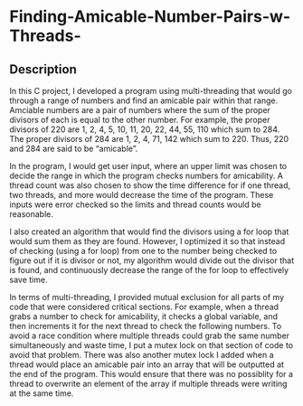 # Finding-Amicable-Number-Pairs-w-Threads-

<h2>Description</h2>
<p>In this C project, I developed a program using multi-threading that would go through a range of numbers and find an amicable pair within that range. Amciable numbers are a pair of numbers where the sum of the proper divisors of each is equal to the other number. For example, the proper divisors of 220 are 1, 2, 4, 5, 10, 11, 20, 22, 44, 55, 110 which sum to 284. The proper divisors of 284 are 1, 2, 4, 71, 142 which sum to 220. Thus, 220 and 284 are said to be
“amicable”.</p>
<p>In the program, I would get user input, where an upper limit was chosen to decide the range in which the program checks numbers for amicability. A thread count was also chosen to show the time difference for if one thread, two threads, and more would decrease the time of the program. These inputs were error checked so the limits and thread counts would be reasonable.</p>
<p>I also created an algorithm that would find the divisors using a for loop that would sum them as they are found. However, I optimized it so that instead of checking (using a for loop) from one to the number being checked to figure out if it is divisor or not, my algorithm would divide out the divisor that is found, and continuously decrease the range of the for loop to effectively save time.</p>
<p>In terms of multi-threading, I provided mutual exclusion for all parts of my code that were considered critical sections. For example, when a thread grabs a number to check for amicability, it checks a global variable, and then increments it for the next thread to check the following numbers. To avoid a race condition where multiple threads could grab the same number simultaneously and waste time, I put a mutex lock on that section of code to avoid that problem. There was also another mutex lock I added when a thread would place an amicable pair into an array that will be outputted at the end of the program. This would ensure that there was no possiblity for a thread to overwrite an element of the array if multiple threads were writing at the same time.</p>

